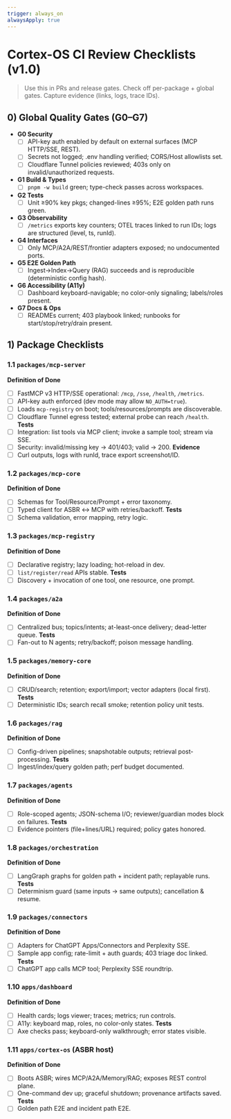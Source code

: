 ```yaml
---
trigger: always_on
alwaysApply: true
---
```

# Cortex-OS CI Review Checklists (v1.0)

> Use this in PRs and release gates. Check off per-package + global gates. Capture evidence (links, logs, trace IDs).

## 0) Global Quality Gates (G0–G7)

- **G0 Security**
  - [ ] API-key auth enabled by default on external surfaces (MCP HTTP/SSE, REST).
  - [ ] Secrets not logged; .env handling verified; CORS/Host allowlists set.
  - [ ] Cloudflare Tunnel policies reviewed; 403s only on invalid/unauthorized requests.
- **G1 Build & Types**
  - [ ] `pnpm -w build` green; type-check passes across workspaces.
- **G2 Tests**
  - [ ] Unit ≥90% key pkgs; changed-lines ≥95%; E2E golden path runs green.
- **G3 Observability**
  - [ ] `/metrics` exports key counters; OTEL traces linked to run IDs; logs are structured (level, ts, runId).
- **G4 Interfaces**
  - [ ] Only MCP/A2A/REST/frontier adapters exposed; no undocumented ports.
- **G5 E2E Golden Path**
  - [ ] Ingest→Index→Query (RAG) succeeds and is reproducible (deterministic config hash).
- **G6 Accessibility (A11y)**
  - [ ] Dashboard keyboard-navigable; no color-only signaling; labels/roles present.
- **G7 Docs & Ops**
  - [ ] READMEs current; 403 playbook linked; runbooks for start/stop/retry/drain present.

## 1) Package Checklists

### 1.1 `packages/mcp-server`

**Definition of Done**

- [ ] FastMCP v3 HTTP/SSE operational: `/mcp`, `/sse`, `/health`, `/metrics`.
- [ ] API-key auth enforced (dev mode may allow `NO_AUTH=true`).
- [ ] Loads `mcp-registry` on boot; tools/resources/prompts are discoverable.
- [ ] Cloudflare Tunnel egress tested; external probe can reach `/health`.
**Tests**
- [ ] Integration: list tools via MCP client; invoke a sample tool; stream via SSE.
- [ ] Security: invalid/missing key → 401/403; valid → 200.
**Evidence**
- [ ] Curl outputs, logs with runId, trace export screenshot/ID.

### 1.2 `packages/mcp-core`

**Definition of Done**

- [ ] Schemas for Tool/Resource/Prompt + error taxonomy.
- [ ] Typed client for ASBR ↔ MCP with retries/backoff.
**Tests**
- [ ] Schema validation, error mapping, retry logic.

### 1.3 `packages/mcp-registry`

**Definition of Done**

- [ ] Declarative registry; lazy loading; hot-reload in dev.
- [ ] `list/register/read` APIs stable.
**Tests**
- [ ] Discovery + invocation of one tool, one resource, one prompt.

### 1.4 `packages/a2a`

**Definition of Done**

- [ ] Centralized bus; topics/intents; at-least-once delivery; dead-letter queue.
**Tests**
- [ ] Fan-out to N agents; retry/backoff; poison message handling.

### 1.5 `packages/memory-core`

**Definition of Done**

- [ ] CRUD/search; retention; export/import; vector adapters (local first).
**Tests**
- [ ] Deterministic IDs; search recall smoke; retention policy unit tests.

### 1.6 `packages/rag`

**Definition of Done**

- [ ] Config-driven pipelines; snapshotable outputs; retrieval post-processing.
**Tests**
- [ ] Ingest/index/query golden path; perf budget documented.

### 1.7 `packages/agents`

**Definition of Done**

- [ ] Role-scoped agents; JSON-schema I/O; reviewer/guardian modes block on failures.
**Tests**
- [ ] Evidence pointers (file+lines/URL) required; policy gates honored.

### 1.8 `packages/orchestration`

**Definition of Done**

- [ ] LangGraph graphs for golden path + incident path; replayable runs.
**Tests**
- [ ] Determinism guard (same inputs → same outputs); cancellation & resume.

### 1.9 `packages/connectors`

**Definition of Done**

- [ ] Adapters for ChatGPT Apps/Connectors and Perplexity SSE.
- [ ] Sample app config; rate-limit + auth guards; 403 triage doc linked.
**Tests**
- [ ] ChatGPT app calls MCP tool; Perplexity SSE roundtrip.

### 1.10 `apps/dashboard`

**Definition of Done**

- [ ] Health cards; logs viewer; traces; metrics; run controls.
- [ ] A11y: keyboard map, roles, no color-only states.
**Tests**
- [ ] Axe checks pass; keyboard-only walkthrough; error states visible.

### 1.11 `apps/cortex-os` (ASBR host)

**Definition of Done**

- [ ] Boots ASBR; wires MCP/A2A/Memory/RAG; exposes REST control plane.
- [ ] One-command dev up; graceful shutdown; provenance artifacts saved.
**Tests**
- [ ] Golden path E2E and incident path E2E.
